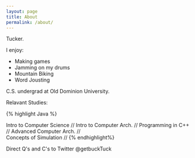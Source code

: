 ```yaml
---
layout: page
title: About
permalink: /about/
---
```

Tucker.

I enjoy:

* Making games
* Jamming on my drums
* Mountain Biking
* Word Jousting

C.S. undergrad at Old Dominion University.

Relavant Studies: 

{% highlight Java %}

Intro to Computer Science
	//
Intro to Computer Arch. 
	//
Programming in C++
	//
Advanced Computer Arch.
	//	
Concepts of Simulation 
	//
{% endhighlight%}





Direct Q's and C's to Twitter @getbuckTuck 